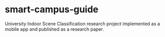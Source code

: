 # smart-campus-guide
University Indoor Scene Classification research project implemented as a mobile app and published as a research paper.
